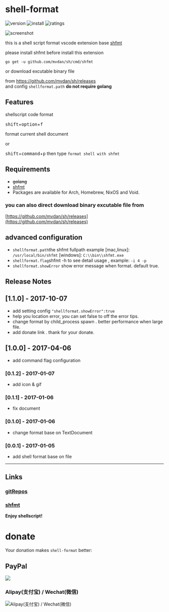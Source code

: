 # shell-format
![version](https://vsmarketplacebadge.apphb.com/version-short/foxundermoon.shell-format.svg)
![install](https://vsmarketplacebadge.apphb.com/installs-short/foxundermoon.shell-format.svg)
![ratings](https://vsmarketplacebadge.apphb.com/rating-short/foxundermoon.shell-format.svg)


![screenshot](https://github.com/foxundermoon/vs-shell-format/raw/master/image/shell_format.gif)

this is a shell script format vscode extension base [shfmt](https://github.com/mvdan/sh)

please  install shfmt before install this extension

`go get -u github.com/mvdan/sh/cmd/shfmt` 

or download excutable binary  file 

from https://github.com/mvdan/sh/releases  
and config `shellformat.path` **do not require golang**
## Features
shellscript code  format

<kbd>shift</kbd>+<kbd>option</kbd>+<kbd>f</kbd> 

format current shell document

or

<kbd>shift</kbd>+<kbd>command</kbd>+<kbd>p</kbd> then type `format shell with shfmt`

## Requirements
- ~~golang~~
- [shfmt](https://github.com/mvdan/sh#shfmt)
- Packages are available for Arch, Homebrew, NixOS and Void.

 ### you can also direct download binary excutable file  from 
  [https://github.com/mvdan/sh/releases](https://github.com/mvdan/sh/releases)
 
## advanced configuration

- `shellformat.path`the shfmt fullpath  example [mac,linux]: `/usr/local/bin/shfmt`  [windows]: `C:\\bin\\shfmt.exe`
- `shellformat.flag`shfmt -h  to see detail usage , example: `-i 4 -p`
- `shellformat.showError` show error message when format. default true.

## Release Notes
## [1.1.0] - 2017-10-07
- add setting  config  `"shellformat.showError":true`
- help you location  error, you can set false to off the error tips.
- change format by child_process spawn . better performance when large file.
- add donate link . thank for your donate.
## [1.0.0] - 2017-04-06
- add command flag configuration
### [0.1.2] - 2017-01-07
- add icon & gif

### [0.1.1] - 2017-01-06
- fix document

### [0.1.0] - 2017-01-06
- change format base on TextDocument

### [0.0.1] - 2017-01-05
- add shell format base on file 





-----------------------------------------------------------------------------------------------------------

## Links

### [gitRepos](https://github.com/foxundermoon/vs-shell-format)
### [shfmt](https://github.com/mvdan/sh)


**Enjoy shellscript!**

# donate
Your donation makes `shell-format` better:

## PayPal

[![](https://github.com/foxundermoon/vs-shell-format/raw/master/image/donate-paypal.jpg)](https://www.paypal.me/foxmn)



###    Alipay(支付宝) / Wechat(微信)

![ Alipay(支付宝) / Wechat(微信)](https://github.com/foxundermoon/vs-shell-format/blob/master/image/donate.png)
